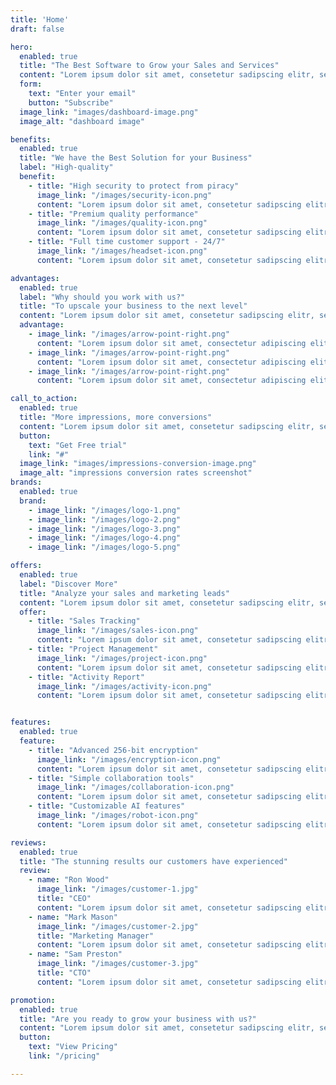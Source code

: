 ```yaml
---
title: 'Home'
draft: false

hero:
  enabled: true
  title: "The Best Software to Grow your Sales and Services"
  content: "Lorem ipsum dolor sit amet, consetetur sadipscing elitr, sed diam nonumy eirmod tempor invidunt ut labore et dolore magna aliquyam erat."
  form:
    text: "Enter your email"
    button: "Subscribe"
  image_link: "images/dashboard-image.png"
  image_alt: "dashboard image"

benefits:
  enabled: true
  title: "We have the Best Solution for your Business"
  label: "High-quality"
  benefit:
    - title: "High security to protect from piracy"
      image_link: "/images/security-icon.png"
      content: "Lorem ipsum dolor sit amet, consetetur sadipscing elitr, sed diam nonumy"
    - title: "Premium quality performance"
      image_link: "/images/quality-icon.png"
      content: "Lorem ipsum dolor sit amet, consetetur sadipscing elitr, sed diam nonumy"
    - title: "Full time customer support - 24/7"
      image_link: "/images/headset-icon.png"
      content: "Lorem ipsum dolor sit amet, consetetur sadipscing elitr, sed diam nonumy"

advantages:
  enabled: true
  label: "Why should you work with us?"
  title: "To upscale your business to the next level"
  content: "Lorem ipsum dolor sit amet, consetetur sadipscing elitr, sed diam nonumy eirmod tempor invidunt ut labore et dolore magna aliquyam erat, sed diam voluptua invidunt ut labore."
  advantage:
    - image_link: "/images/arrow-point-right.png"
      content: "Lorem ipsum dolor sit amet, consectetur adipiscing elit, sed do eiusmod."
    - image_link: "/images/arrow-point-right.png"
      content: "Lorem ipsum dolor sit amet, consectetur adipiscing elit, sed do eiusmod."
    - image_link: "/images/arrow-point-right.png"
      content: "Lorem ipsum dolor sit amet, consectetur adipiscing elit, sed do eiusmod."

call_to_action:
  enabled: true
  title: "More impressions, more conversions"
  content: "Lorem ipsum dolor sit amet, consetetur sadipscing elitr, sed diam nonumy eirmod tempor invidunt ut labore et dolore magna aliquyam erat, sed diam voluptua invidunt ut labore."
  button:
    text: "Get Free trial"
    link: "#"
  image_link: "images/impressions-conversion-image.png"
  image_alt: "impressions conversion rates screenshot"
brands:
  enabled: true
  brand:
    - image_link: "/images/logo-1.png"
    - image_link: "/images/logo-2.png"
    - image_link: "/images/logo-3.png"
    - image_link: "/images/logo-4.png"
    - image_link: "/images/logo-5.png"

offers:
  enabled: true
  label: "Discover More"
  title: "Analyze your sales and marketing leads"
  content: "Lorem ipsum dolor sit amet, consetetur sadipscing elitr, sed diam nonumy eirmod tempor invidunt ut labore et dolore magna aliquyam erat, sed diam voluptua invidunt ut labore."
  offer:
    - title: "Sales Tracking"
      image_link: "/images/sales-icon.png"
      content: "Lorem ipsum dolor sit amet, consetetur sadipscing elitr."
    - title: "Project Management"
      image_link: "/images/project-icon.png"
      content: "Lorem ipsum dolor sit amet, consetetur sadipscing elitr."
    - title: "Activity Report"
      image_link: "/images/activity-icon.png"
      content: "Lorem ipsum dolor sit amet, consetetur sadipscing elitr."


features:
  enabled: true
  feature:
    - title: "Advanced 256-bit encryption"
      image_link: "/images/encryption-icon.png"
      content: "Lorem ipsum dolor sit amet, consetetur sadipscing elitr, sed diam nonumy eirmod tempor."
    - title: "Simple collaboration tools"
      image_link: "/images/collaboration-icon.png"
      content: "Lorem ipsum dolor sit amet, consetetur sadipscing elitr, sed diam nonumy eirmod tempor."
    - title: "Customizable AI features"
      image_link: "/images/robot-icon.png"
      content: "Lorem ipsum dolor sit amet, consetetur sadipscing elitr, sed diam nonumy eirmod tempor."

reviews:
  enabled: true
  title: "The stunning results our customers have experienced"
  review:
    - name: "Ron Wood"
      image_link: "/images/customer-1.jpg"
      title: "CEO"
      content: "Lorem ipsum dolor sit amet, consetetur sadipscing elitr, sed diam nonumy eirmod tempor invidunt ut labore et dolore magna aliquyam erat, sed diam voluptua"
    - name: "Mark Mason"
      image_link: "/images/customer-2.jpg"
      title: "Marketing Manager"
      content: "Lorem ipsum dolor sit amet, consetetur sadipscing elitr, sed diam nonumy eirmod tempor invidunt ut labore et dolore magna aliquyam erat, sed diam voluptua"
    - name: "Sam Preston"
      image_link: "/images/customer-3.jpg"
      title: "CTO"
      content: "Lorem ipsum dolor sit amet, consetetur sadipscing elitr, sed diam nonumy eirmod tempor invidunt ut labore et dolore magna aliquyam erat, sed diam voluptua"

promotion:
  enabled: true
  title: "Are you ready to grow your business with us?"
  content: "Lorem ipsum dolor sit amet, consetetur sadipscing elitr, sed diam nonumy."
  button:
    text: "View Pricing"
    link: "/pricing"

---
```


